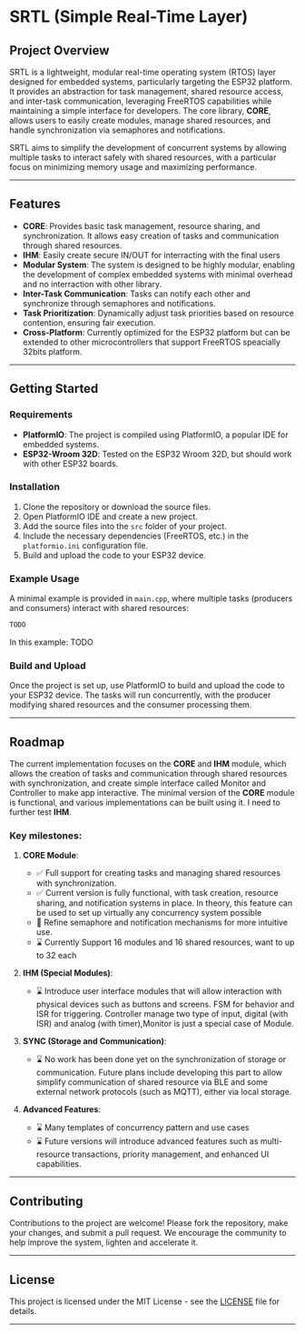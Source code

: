 # SRTL (Simple Real-Time Layer)

## Project Overview

SRTL is a lightweight, modular real-time operating system (RTOS) layer designed for embedded systems, particularly targeting the ESP32 platform. It provides an abstraction for task management, shared resource access, and inter-task communication, leveraging FreeRTOS capabilities while maintaining a simple interface for developers. The core library, **CORE**, allows users to easily create modules, manage shared resources, and handle synchronization via semaphores and notifications.

SRTL aims to simplify the development of concurrent systems by allowing multiple tasks to interact safely with shared resources, with a particular focus on minimizing memory usage and maximizing performance.

---

## Features

- **CORE**: Provides basic task management, resource sharing, and synchronization. It allows easy creation of tasks and communication through shared resources.
- **IHM**: Easily create secure IN/OUT for interracting with the final users
- **Modular System**: The system is designed to be highly modular, enabling the development of complex embedded systems with minimal overhead and no interraction with other library.
- **Inter-Task Communication**: Tasks can notify each other and synchronize through semaphores and notifications.
- **Task Prioritization**: Dynamically adjust task priorities based on resource contention, ensuring fair execution.
- **Cross-Platform**: Currently optimized for the ESP32 platform but can be extended to other microcontrollers that support FreeRTOS speacially 32bits platform.

---

## Getting Started

### Requirements

- **PlatformIO**: The project is compiled using PlatformIO, a popular IDE for embedded systems.
- **ESP32-Wroom 32D**: Tested on the ESP32 Wroom 32D, but should work with other ESP32 boards.

### Installation

1. Clone the repository or download the source files.
2. Open PlatformIO IDE and create a new project.
3. Add the source files into the `src` folder of your project.
4. Include the necessary dependencies (FreeRTOS, etc.) in the `platformio.ini` configuration file.
5. Build and upload the code to your ESP32 device.

### Example Usage

A minimal example is provided in `main.cpp`, where multiple tasks (producers and consumers) interact with shared resources:

```cpp
TODO
```

In this example:
TODO


### Build and Upload
Once the project is set up, use PlatformIO to build and upload the code to your ESP32 device. The tasks will run concurrently, with the producer modifying shared resources and the consumer processing them.

---

## Roadmap

The current implementation focuses on the **CORE** and **IHM** module, which allows the creation of tasks and communication through shared resources with synchronization, and create simple interface called Monitor and Controller to make app interactive. The minimal version of the **CORE** module is functional, and various implementations can be built using it. I need to further test **IHM**.

### Key milestones:
1. **CORE Module**: 
   - ✅ Full support for creating tasks and managing shared resources with synchronization.
   - ✅ Current version is fully functional, with task creation, resource sharing, and notification systems in place. In theory, this feature can be used to set up virtually any concurrency system possible 
   - 📝 Refine semaphore and notification mechanisms for more intuitive use.
   - ⌛  Currently Support 16 modules and 16 shared resources, want to up to 32 each

2. **IHM (Special Modules)**: 
   - ⌛  Introduce user interface modules that will allow interaction with physical devices such as buttons and screens. FSM for behavior and ISR for triggering. Controller manage two type of input, digital (with ISR) and analog (with timer),Monitor is just a special case of Module.

3. **SYNC (Storage and Communication)**: 
   - ⌛ No work has been done yet on the synchronization of storage or communication. Future plans include developing this part to allow simplify communication of shared resource via BLE and some external network protocols (such as MQTT), either via local storage.

4. **Advanced Features**:
   - ⌛ Many templates of concurrency pattern and use cases
   - ⌛ Future versions will introduce advanced features such as multi-resource transactions, priority management, and enhanced UI capabilities.

---

## Contributing

Contributions to the project are welcome! Please fork the repository, make your changes, and submit a pull request. We encourage the community to help improve the system, lighten and accelerate it.

---

## License

This project is licensed under the MIT License - see the [LICENSE](LICENSE) file for details.

--- 
